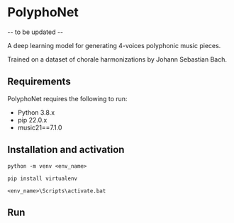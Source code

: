 # PolyphoNet
-- to be updated --

A deep learning model for generating 4-voices polyphonic music pieces.

Trained on a dataset of chorale harmonizations by Johann Sebastian Bach.

## Requirements
PolyphoNet requires the following to run:

* Python 3.8.x
* pip 22.0.x
* music21==7.1.0

## Installation and activation
`python -m venv <env_name>`

`pip install virtualenv`

`<env_name>\Scripts\activate.bat`

## Run